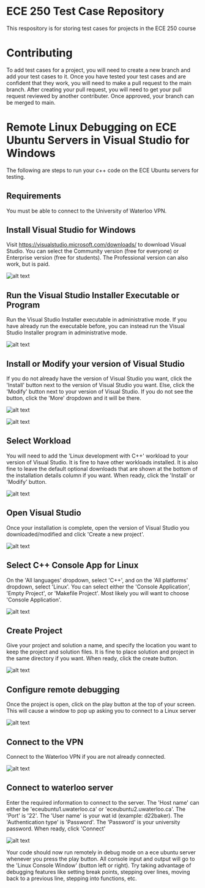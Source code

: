 # ECE 250 Test Case Repository
This respository is for storing test cases for projects in the ECE 250 course

# Contributing
To add test cases for a project, you will need to create a new branch and add your test cases to it. Once you have tested your test cases and are confident that they work, you will need to make a pull request to the main branch. After creating your pull request, you will need to get your pull request reviewed by another contributer. Once approved, your branch can be merged to main.

# Remote Linux Debugging on ECE Ubuntu Servers in Visual Studio for Windows
The following are steps to run your c++ code on the ECE Ubuntu servers for testing.

## Requirements
You must be able to connect to the University of Waterloo VPN.

## Install Visual Studio for Windows
Visit https://visualstudio.microsoft.com/downloads/ to download Visual Studio. You can select the Community version (free for everyone) or Enterprise version (free for students). The Professional version can also work, but is paid.

![alt text](https://discord.com/channels/784836147280216075/784836147280216078/799682731671552042)

## Run the Visual Studio Installer Executable or Program
Run the Visual Studio Installer executable in administrative mode. If you have already run the executable before, you can instead run the Visual Studio Installer program in administrative mode.

![alt text](https://cdn.discordapp.com/attachments/784836147280216078/799357645953433640/unknown.png)

## Install or Modify your version of Visual Studio
If you do not already have the version of Visual Studio you want, click the 'Install' button next to the version of Visual Studio you want.
Else, click the 'Modify' button next to your version of Visual Studio. If you do not see the button, click the 'More' dropdown and it will be there.

![alt text](https://cdn.discordapp.com/attachments/784836147280216078/799676623170830397/unknown.png)

![alt text](https://cdn.discordapp.com/attachments/784836147280216078/799357986060632094/unknown.png)

## Select Workload
You will need to add the 'Linux development with C++' workload to your version of Visual Studio. It is fine to have other workloads installed. It is also fine to leave the default optional downloads that are shown at the bottom of the installation details column if you want. When ready, click the 'Install' or 'Modify' button.

![alt text](https://cdn.discordapp.com/attachments/784836147280216078/799495017542189107/unknown.png)

## Open Visual Studio
Once your installation is complete, open the version of Visual Studio you downloaded/modified and click 'Create a new project'.

![alt text](https://cdn.discordapp.com/attachments/784836147280216078/799491094089957386/unknown.png)

## Select C++ Console App for Linux
On the 'All languages' dropdown, select 'C++', and on the 'All platforms' dropdown, select 'Linux'. You can select either the 'Console Application', 'Empty Project', or 'Makefile Project'. Most likely you will want to choose 'Console Application'.

![alt text](https://cdn.discordapp.com/attachments/784836147280216078/799491407554412554/unknown.png)

## Create Project
Give your project and solution a name, and specify the location you want to keep the project and solution files. It is fine to place solution and project in the same directory if you want. When ready, click the create button.

![alt text](https://cdn.discordapp.com/attachments/784836147280216078/799491891140886528/unknown.png)

## Configure remote debugging
Once the project is open, click on the play button at the top of your screen. This will cause a window to pop up asking you to connect to a Linux server

![alt text](https://cdn.discordapp.com/attachments/784836147280216078/799496978287427604/unknown.png)

## Connect to the VPN
Connect to the Waterloo VPN if you are not already connected.

![alt text](https://cdn.discordapp.com/attachments/784836147280216078/799681906786435112/unknown.png)

## Connect to waterloo server
Enter the required information to connect to the server. The 'Host name' can either be 'eceubuntu1.uwaterloo.ca' or 'eceubuntu2.uwaterloo.ca'. The 'Port' is '22'. The 'User name' is your wat id (example: d22baker). The 'Authentication type' is 'Password'. The 'Password' is your university password. When ready, click 'Connect'

![alt text](https://cdn.discordapp.com/attachments/784836147280216078/799497403131625532/unknown.png)

Your code should now run remotely in debug mode on a ece ubuntu server whenever you press the play button. All console input and output will go to the 'Linux Console Window' (button left or right). Try taking advantage of debugging features like setting break points, stepping over lines, moving back to a previous line, stepping into functions, etc.
